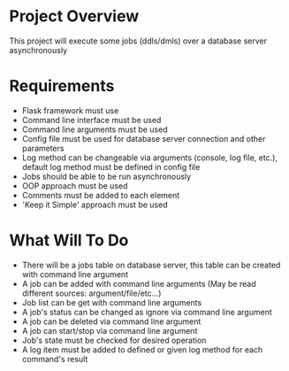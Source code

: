 # Project Overview
This project will execute some jobs (ddls/dmls) over a database server asynchronously


# Requirements
- Flask framework must use
- Command line interface must be used
- Command line arguments must be used
- Config file must be used for database server connection and other parameters
- Log method can be changeable via arguments (console, log file, etc.), default log method must be defined in config file
- Jobs should be able to be run asynchronously
- OOP approach must be used
- Comments must be added to each element
- 'Keep it Simple' approach must be used


# What Will To Do
- There will be a jobs table on database server, this table can be created with command line argument
- A job can be added with command line arguments (May be read different sources: argument/file/etc...)
- Job list can be get with command line arguments 
- A job's status can be changed as ignore via command line argument
- A job can be deleted via command line argument
- A job can start/stop via command line argument
- Job's state must be checked for desired operation
- A log item must be added to defined or given log method for each command's result
